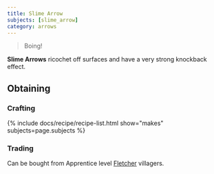 ```yaml
---
title: Slime Arrow
subjects: [slime_arrow]
category: arrows
---
```

> Boing!

**Slime Arrows** ricochet off surfaces and have a very strong knockback effect. 

Obtaining
---------

### Crafting

{% include docs/recipe/recipe-list.html show="makes" subjects=page.subjects %}

### Trading
Can be bought from Apprentice level [Fletcher](https://minecraft.fandom.com/wiki/Trading#Fletcher) villagers.